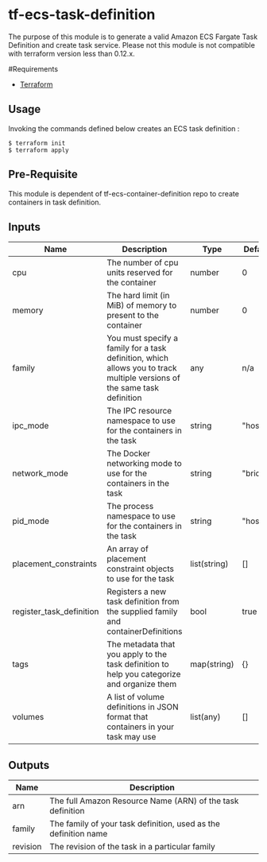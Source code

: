 # tf-ecs-task-definition

The purpose of this module is to generate a valid Amazon ECS Fargate Task Definition and create task service. Please not this module is not compatible with terraform version less than 0.12.x.

#Requirements

- [Terraform](https://www.terraform.io/downloads.html)

## Usage

Invoking the commands defined below creates an ECS task definition :

    $ terraform init
    $ terraform apply

## Pre-Requisite

This module is dependent of tf-ecs-container-definition repo to create containers in task definition.

## Inputs
| Name | Description | Type | Default | Required |
|------|-----------------------------------------------------|--------|---------|----------|
| cpu | The number of cpu units reserved for the container | number | 0 | no |
| memory | The hard limit (in MiB) of memory to present to the container | number | 0 | no |
| family | You must specify a family for a task definition, which allows you to track multiple versions of the same task definition | any | n/a | yes |
| ipc_mode | The IPC resource namespace to use for the containers in the task | string | "host" | no |
| network_mode | The Docker networking mode to use for the containers in the task | string | "bridge" | no |
| pid_mode | The process namespace to use for the containers in the task | string | "host" | no |
| placement_constraints | An array of placement constraint objects to use for the task | list(string) | [] | no |
| register_task_definition | Registers a new task definition from the supplied family and containerDefinitions | bool | true | no |
| tags | The metadata that you apply to the task definition to help you categorize and organize them | map(string) | {} | no |
| volumes | A list of volume definitions in JSON format that containers in your task may use | list(any) | [] | no |

## Outputs

| Name | Description |
|------|-------------|
| arn | The full Amazon Resource Name (ARN) of the task definition |
| family | The family of your task definition, used as the definition name |
| revision | The revision of the task in a particular family |